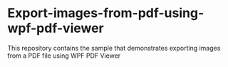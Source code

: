 # Export-images-from-pdf-using-wpf-pdf-viewer
This repository contains the sample that demonstrates exporting images from a PDF file using WPF PDF Viewer
